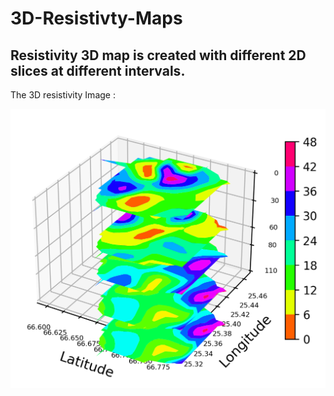 # 3D-Resistivty-Maps
<h2>Resistivity 3D map is created with different 2D slices at different intervals.</h2>
<p>The 3D resistivity Image :&nbsp;</p>
<p><img src="https://github.com/farooqad0/3D-Resistivty-Maps/blob/main/Image/download.png" alt="Image" /></p>
